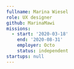 ```yaml
---
fullname: Marina Wiesel
role: UX designer
github: MarinaMawi
missions:
  - start: '2020-03-18'
    end: '2020-08-31'
    employer: Octo
    status: independent
startups: null
---
```

